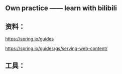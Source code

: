 ## Own practice —— learn with bilibili

## 资料：
https://spring.io/guides

https://spring.io/guides/gs/serving-web-content/ 

## 工具：
